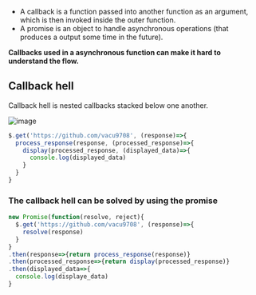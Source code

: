 - A callback is a function passed into another function as an argument, which is then invoked inside the outer function.
- A promise is an object to handle asynchronous operations (that produces a output some time in the future).

**Callbacks used in a asynchronous function can make it hard to understand the flow.**

## Callback hell
Callback hell is nested callbacks stacked below one another.

![image](https://user-images.githubusercontent.com/67142421/184472345-6c9fb971-2adb-4929-bb56-dbf126b9bae6.png)

~~~javascript
$.get('https://github.com/vacu9708', (response)=>{
  process_response(response, (processed_response)=>{
    display(processed_response, (displayed_data)=>{
      console.log(displayed_data)
    }
  }
}
~~~

### The callback hell can be solved by using the promise
~~~javascript
new Promise(function(resolve, reject){
  $.get('https://github.com/vacu9708', (response)=>{
    resolve(response)
  }
}
.then(response=>{return process_response(response)}
.then(processed_response=>{return display(processed_response)}
.then(displayed_data=>{
  console.log(displaye_data)
}
